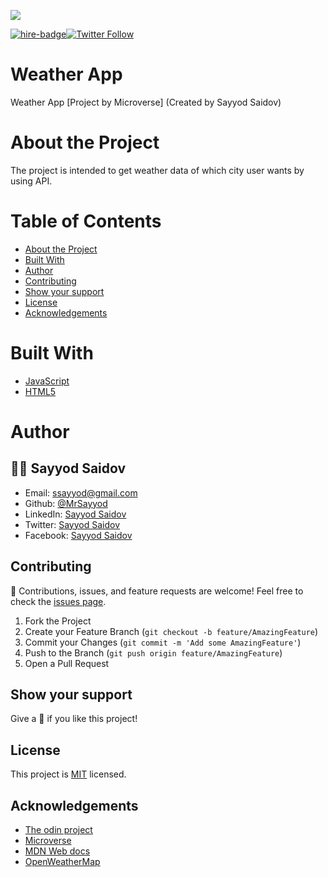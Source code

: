 ![](https://img.shields.io/badge/Microverse-blueviolet)

[![hire-badge](https://img.shields.io/badge/Consult%2FHire%20Sayyod-Contact%20with%20Sayyod-brightgreen)](mailto:ssayyod@gmail.com)[![Twitter Follow](https://img.shields.io/twitter/follow/sayyodsaidov?label=Follow%20Sayyod%20on%20Twitter&style=social)](https://twitter.com/sayyodsaidov)

# Weather App
Weather App [Project by Microverse] (Created by Sayyod Saidov)
# About the Project
The project is intended to get weather data of which city user wants by using API.

# Table of Contents

* [About the Project](#about-the-project)
* [Built With](#built-with)
* [Author](#author)
* [Contributing](#contributing)
* [Show your support](#show-your-support)
* [License](#license)
* [Acknowledgements](#acknowledgements)

# Built With

* [JavaScript](https://en.wikipedia.org/wiki/JavaScript)
* [HTML5](https://en.wikipedia.org/wiki/HTML5)

# Author

## :man_technologist: **Sayyod Saidov**

- Email: ssayyod@gmail.com
- Github: [@MrSayyod](https://github.com/MrSayyod) 
- LinkedIn:  [Sayyod Saidov](https://www.linkedin.com/in/sayyod-saidov-507b0818b)
- Twitter: [Sayyod Saidov](https://twitter.com/sayyodsaidov)
- Facebook: [Sayyod Saidov](https://www.facebook.com/sayyod)

## Contributing

:handshake: Contributions, issues, and feature requests are welcome!
Feel free to check the [issues page](https://github.com/MrSayyod/Weather-app/issues).

1. Fork the Project
2. Create your Feature Branch (`git checkout -b feature/AmazingFeature`)
3. Commit your Changes (`git commit -m 'Add some AmazingFeature'`)
4. Push to the Branch (`git push origin feature/AmazingFeature`)
5. Open a Pull Request


## Show your support

Give a :star2: if you like this project!
## License

This project is [MIT](./LICENSE) licensed.
## Acknowledgements
* [The odin project](https://theodinproject.com)
* [Microverse](https://www.microverse.org/)
* [MDN Web docs](https://developer.mozilla.org/)
* [OpenWeatherMap](https://openweathermap.org)
